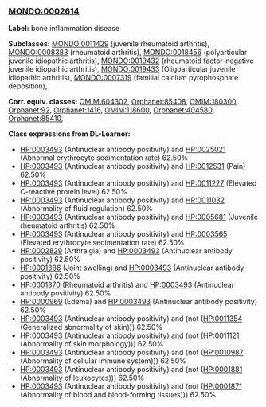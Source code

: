 
### [MONDO:0002614](http://purl.obolibrary.org/obo/MONDO_0002614)
**Label:** bone inflammation disease

**Subclasses:** [MONDO:0011429](http://purl.obolibrary.org/obo/MONDO_0011429) (juvenile rheumatoid arthritis), [MONDO:0008383](http://purl.obolibrary.org/obo/MONDO_0008383) (rheumatoid arthritis), [MONDO:0018456](http://purl.obolibrary.org/obo/MONDO_0018456) (polyarticular juvenile idiopathic arthritis), [MONDO:0019432](http://purl.obolibrary.org/obo/MONDO_0019432) (rheumatoid factor-negative juvenile idiopathic arthritis), [MONDO:0019433](http://purl.obolibrary.org/obo/MONDO_0019433) (Oligoarticular juvenile idiopathic arthritis), [MONDO:0007319](http://purl.obolibrary.org/obo/MONDO_0007319) (familial calcium pyrophosphate deposition), 

**Corr. equiv. classes:** [OMIM:604302](http://purl.obolibrary.org/obo/OMIM_604302), [Orphanet:85408](http://www.orpha.net/ORDO/Orphanet_85408), [OMIM:180300](http://purl.obolibrary.org/obo/OMIM_180300), [Orphanet:92](http://www.orpha.net/ORDO/Orphanet_92), [Orphanet:1416](http://www.orpha.net/ORDO/Orphanet_1416), [OMIM:118600](http://purl.obolibrary.org/obo/OMIM_118600), [Orphanet:404580](http://www.orpha.net/ORDO/Orphanet_404580), [Orphanet:85410](http://www.orpha.net/ORDO/Orphanet_85410), 

**Class expressions from DL-Learner:**

- [HP:0003493](http://purl.obolibrary.org/obo/HP_0003493) (Antinuclear antibody positivity) and [HP:0025021](http://purl.obolibrary.org/obo/HP_0025021) (Abnormal erythrocyte sedimentation rate) 62.50%
- [HP:0003493](http://purl.obolibrary.org/obo/HP_0003493) (Antinuclear antibody positivity) and [HP:0012531](http://purl.obolibrary.org/obo/HP_0012531) (Pain) 62.50%
- [HP:0003493](http://purl.obolibrary.org/obo/HP_0003493) (Antinuclear antibody positivity) and [HP:0011227](http://purl.obolibrary.org/obo/HP_0011227) (Elevated C-reactive protein level) 62.50%
- [HP:0003493](http://purl.obolibrary.org/obo/HP_0003493) (Antinuclear antibody positivity) and [HP:0011032](http://purl.obolibrary.org/obo/HP_0011032) (Abnormality of fluid regulation) 62.50%
- [HP:0003493](http://purl.obolibrary.org/obo/HP_0003493) (Antinuclear antibody positivity) and [HP:0005681](http://purl.obolibrary.org/obo/HP_0005681) (Juvenile rheumatoid arthritis) 62.50%
- [HP:0003493](http://purl.obolibrary.org/obo/HP_0003493) (Antinuclear antibody positivity) and [HP:0003565](http://purl.obolibrary.org/obo/HP_0003565) (Elevated erythrocyte sedimentation rate) 62.50%
- [HP:0002829](http://purl.obolibrary.org/obo/HP_0002829) (Arthralgia) and [HP:0003493](http://purl.obolibrary.org/obo/HP_0003493) (Antinuclear antibody positivity) 62.50%
- [HP:0001386](http://purl.obolibrary.org/obo/HP_0001386) (Joint swelling) and [HP:0003493](http://purl.obolibrary.org/obo/HP_0003493) (Antinuclear antibody positivity) 62.50%
- [HP:0001370](http://purl.obolibrary.org/obo/HP_0001370) (Rheumatoid arthritis) and [HP:0003493](http://purl.obolibrary.org/obo/HP_0003493) (Antinuclear antibody positivity) 62.50%
- [HP:0000969](http://purl.obolibrary.org/obo/HP_0000969) (Edema) and [HP:0003493](http://purl.obolibrary.org/obo/HP_0003493) (Antinuclear antibody positivity) 62.50%
- [HP:0003493](http://purl.obolibrary.org/obo/HP_0003493) (Antinuclear antibody positivity) and (not ([HP:0011354](http://purl.obolibrary.org/obo/HP_0011354) (Generalized abnormality of skin))) 62.50%
- [HP:0003493](http://purl.obolibrary.org/obo/HP_0003493) (Antinuclear antibody positivity) and (not ([HP:0011121](http://purl.obolibrary.org/obo/HP_0011121) (Abnormality of skin morphology))) 62.50%
- [HP:0003493](http://purl.obolibrary.org/obo/HP_0003493) (Antinuclear antibody positivity) and (not ([HP:0010987](http://purl.obolibrary.org/obo/HP_0010987) (Abnormality of cellular immune system))) 62.50%
- [HP:0003493](http://purl.obolibrary.org/obo/HP_0003493) (Antinuclear antibody positivity) and (not ([HP:0001881](http://purl.obolibrary.org/obo/HP_0001881) (Abnormality of leukocytes))) 62.50%
- [HP:0003493](http://purl.obolibrary.org/obo/HP_0003493) (Antinuclear antibody positivity) and (not ([HP:0001871](http://purl.obolibrary.org/obo/HP_0001871) (Abnormality of blood and blood-forming tissues))) 62.50%


